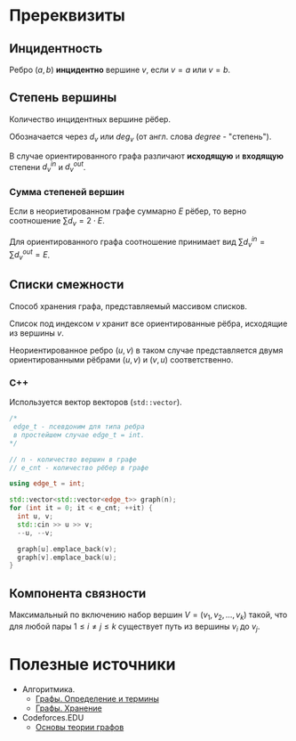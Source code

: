 # Пререквизиты

## Инцидентность

Ребро $(a, b)$ **инцидентно** вершине $v$, если $v = a$ или $v = b$.

## Степень вершины

Количество инцидентных вершине рёбер.

Обозначается через $d_v$ или $deg_v$ (от англ. слова *degree* - "степень").

В случае ориентированного графа различают **исходящую** и **входящую** степени $d^{in}_v$ и $d^{out}_v$.

### Сумма степеней вершин

Если в неориетированном графе суммарно $E$ рёбер, то верно соотношение $\sum{d_v} = 2 \cdot E$.

Для ориентированного графа соотношение принимает вид $\sum{d^{in}_v} = \sum{d^{out}_v} = E$.

## Списки смежности

Способ хранения графа, представляемый массивом списков.

Список под индексом $v$ хранит все ориентированные рёбра, исходящие из вершины $v$.

Неориентированное ребро $(u, v)$ в таком случае представляется двумя ориентированными рёбрами $(u, v)$ и $(v, u)$ соответственно.

### C++

Используется вектор векторов (`std::vector`).

```cpp
/*
 edge_t - псевдоним для типа ребра
 в простейшем случае edge_t = int.
*/

// n - количество вершин в графе
// e_cnt - количество рёбер в графе

using edge_t = int;

std::vector<std::vector<edge_t>> graph(n);
for (int it = 0; it < e_cnt; ++it) {
  int u, v;
  std::cin >> u >> v;
  --u, --v;

  graph[u].emplace_back(v);
  graph[v].emplace_back(u);
}
```

## Компонента связности

Максимальный по включению набор вершин $V = (v_1, v_2, \dots, v_k)$ такой, что для любой пары $1 \le i \ne j \le k$ существует путь из вершины $v_i$ до $v_j$.

# Полезные источники

- Алгоритмика.
  - [Графы. Определение и термины](https://ru.algorithmica.org/cs/graph-traversals/)
  - [Графы. Хранение](https://ru.algorithmica.org/cs/graph-traversals/storing-graphs/)
- Codeforces.EDU
  - [Основы теории графов](https://codeforces.com/edu/course/2/lesson/8)

